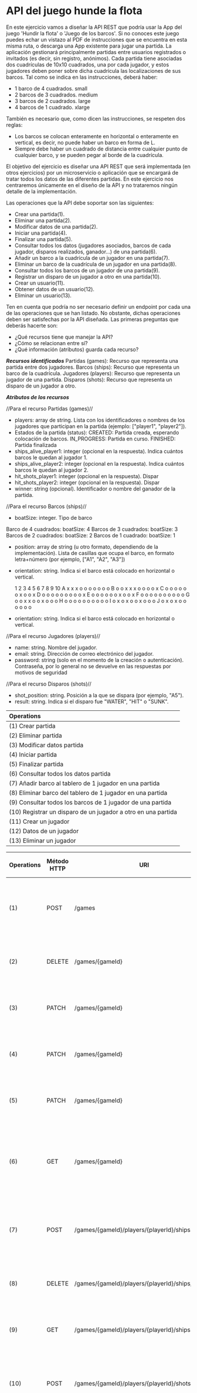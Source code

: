 # API del juego hunde la flota

En este ejercicio vamos a diseñar la API REST que podría usar la App del juego 'Hundir la flota' o 'Juego de los barcos'.
Si no conoces este juego puedes echar un vistazo al PDF de instrucciones que se encuentra en esta misma ruta, o descarga una App existente para jugar una partida. La aplicación gestionará principalmente partidas entre usuarios registrados o invitados (es decir, sin registro, anónimos). Cada partida tiene asociadas dos cuadrículas de 10x10 cuadrados, una por cada jugador, y estos jugadores deben poner sobre dicha cuadrícula las localizaciones de sus barcos. Tal como se indica en las instrucciones, deberá haber:
- 1 barco de 4 cuadrados. small
- 2 barcos de 3 cuadrados. medium
- 3 barcos de 2 cuadrados. large
- 4 barcos de 1 cuadrado. xlarge

También es necesario que, como dicen las instrucciones, se respeten dos reglas:
- Los barcos se colocan enteramente en horizontal o enteramente en vertical, es decir, no puede haber un barco en forma de L.
- Siempre debe haber un cuadrado de distancia entre cualquier punto de cualquier barco, y se pueden pegar al borde de la cuadrícula.

El objetivo del ejercicio es diseñar una API REST que será implementada (en otros ejercicios) por un microservicio o aplicación que se encargará de tratar todos los datos de las diferentes partidas. En este ejercicio nos centraremos únicamente en el diseño de la API y no trataremos ningún detalle de la implementación.

Las operaciones que la API debe soportar son las siguientes:
- Crear una partida(1).
- Eliminar una partida(2).
- Modificar datos de una partida(2).
- Iniciar una partida(4).
- Finalizar una partida(5).
- Consultar todos los datos (jugadores asociados, barcos de cada jugador, disparos realizados, ganador...) de una partida(6).
- Añadir un barco a la cuadrícula de un jugador en una partida(7).
- Eliminar un barco de la cuadrícula de un jugador en una partida(8).
- Consultar todos los barcos de un jugador de una partida(9).
- Registrar un disparo de un jugador a otro en una partida(10).
- Crear un usuario(11).
- Obtener datos de un usuario(12).
- Eliminar un usuario(13).

Ten en cuenta que podría no ser necesario definir un endpoint por cada una de las operaciones que se han listado. No obstante, dichas operaciones deben ser satisfechas por la API diseñada. Las primeras preguntas que deberás hacerte son:
- ¿Qué recursos tiene que manejar la API?
- ¿Cómo se relacionan entre sí?
- ¿Qué información (atributos) guarda cada recurso?


***Recursos identificados***
Partidas (games): Recurso que representa una partida entre dos jugadores.
Barcos (ships): Recurso que representa un barco de la cuadrícula.
Jugadores (players): Recurso que representa un jugador de una partida.
Disparos (shots): Recurso que representa un disparo de un jugador a otro.


***Atributos de los recursos***

//Para el recurso Partidas (games)//
- players: array de string. Lista con los identificadores o nombres de los jugadores que participan en la partida (ejemplo: ["player1", "player2"]).
- Estados de la partida (status): CREATED: Partida creada, esperando colocación de barcos. IN_PROGRESS: Partida en curso. FINISHED: Partida finalizada
- ships_alive_player1: integer (opcional en la respuesta). Indica cuántos barcos le quedan al jugador 1.
- ships_alive_player2: integer (opcional en la respuesta). Indica cuántos barcos le quedan al jugador 2.
- hit_shots_player1: integer (opcional en la respuesta). Dispar
- hit_shots_player2: integer (opcional en la respuesta). Dispar
- winner: string (opcional). Identificador o nombre del ganador de la partida.

//Para el recurso Barcos (ships)//
- boatSize: integer. Tipo de barco 

Barco de 4 cuadrados: boatSize: 4
Barcos de 3 cuadrados: boatSize: 3
Barcos de 2 cuadrados: boatSize: 2
Barcos de 1 cuadrado: boatSize: 1

- position: array de string (u otro formato, dependiendo de la implementación). Lista de casillas que ocupa el barco, en formato letra+número (por ejemplo, ["A1", "A2", "A3"])
- orientation: string. Indica si el barco está colocado en horizontal o vertical.

  1 2 3 4 5 6 7 8 9 10
A x x x o o o o o o o
B o o x x x o o o o x
C o o o o o o x o o x
D o o o o o o o o o x
E o o o o o o x o o x
F o o o o o o o o o o
G o o x x o o x o o o
H o o o o o o o o o o
I o x o x o o x o o o
J o x o x o o o o o o

- orientation: string. Indica si el barco está colocado en horizontal o vertical.

//Para el recurso Jugadores (players)//
- name: string. Nombre del jugador.
- email: string. Dirección de correo electrónico del jugador.
- password: string (solo en el momento de la creación o autenticación). Contraseña, por lo general no se devuelve en las respuestas por motivos de seguridad


//Para el recurso Disparos (shots)//

- shot_position: string. Posición a la que se dispara (por ejemplo, "A5").
- result: string. Indica si el disparo fue "WATER", "HIT" o "SUNK".


| Operations                                                     | 
|:---------------------------------------------------------------|
| (1)  Crear partida                                             | 
| (2)  Eliminar partida                                          |
| (3)  Modificar datos partida                                   |
| (4)  Iniciar partida                                           |
| (5)  Finalizar partida                                         |
| (6)  Consultar todos los datos partida                         |
| (7)  Añadir barco al tablero de 1 jugador en una partida       |
| (8)  Eliminar barco del tablero de 1 jugador en una partida    |
| (9)  Consultar todos los barcos de 1 jugador de una partida    |
| (10) Registrar un disparo de un jugador a otro en una partida  |
| (11) Crear un jugador                                          |
| (12) Datos de un jugador                                       |
| (13) Eliminar un jugador                                       |



| Operations | Método HTTP | URI                                               | Query Params | Cuerpo de la Petición                                                                   | Cuerpo de la Respuesta                                                                                                                                                                                                       | Códigos de Respuesta                                  |
|:-----------|-------------|---------------------------------------------------|--------------|-----------------------------------------------------------------------------------------|------------------------------------------------------------------------------------------------------------------------------------------------------------------------------------------------------------------------------|-------------------------------------------------------|
| (1)        | POST        | /games                                            | N/A          | { "players": ["string", "string"] }                                                     | { "id": "string", "players": ["string", "string"], "status": "string" }                                                                                                                                                      | 201 Created 400 Bad Request 500 Internal Server Error |
| (2)        | DELETE      | /games/{gameId}                                   | N/A          | N/A                                                                                     | { "message": "Game deleted successfully" }                                                                                                                                                                                   | 200 OK 404 Not found 500 Internal Server Error        |
| (3)        | PATCH       | /games/{gameId}                                   | N/A          | { "status":"string", "players": ["string", "string"] }                                  | { "id": "string", "status": "string" }                                                                                                                                                                                       | 200 OK 404 Not found 500 Internal Server Error        |
| (4)        | PATCH       | /games/{gameId}                                   | N/A          | { "status":"string" }                                                                   | { "id": "string", "status": "string" }                                                                                                                                                                                       | 200 OK 404 Not found 500 Internal Server Error        |
| (5)        | PATCH       | /games/{gameId}                                   | N/A          | { "status":"string" }                                                                   | { "id": "string", "status": "string" }                                                                                                                                                                                       | 200 OK 404 Not found 500 Internal Server Error        |
| (6)        | GET         | /games/{gameId}                                   | N/A          | N/A                                                                                     | { "id": "string", "players": ["string", "string"], "status": "string", "ships_alive_player1": "integer", "ships_alive_player2": "integer", "hit_shots_player1":"integer", "hit_shots_player2":"integer", "winner":"string" } | 200 OK 404 Not found 500 Internal Server Error        |
| (7)        | POST        | /games/{gameId}/players/{playerId}/ships          | N/A          | { "boatSize": "integer", "position": ["string",...,"string"], "orientation": "string" } | { "id": "string", "boatSize": integer, "position": ["string",...,"string"], "orientation": "string" }                                                                                                                        | 201 Created 400 Bad Request 500 Internal Server Error |
| (8)        | DELETE      | /games/{gameId}/players/{playerId}/ships/{shipId} | N/A          | N/A                                                                                     | { "message": "Ship deleted successfully" }                                                                                                                                                                                   | 200 OK 404 Not found 500 Internal Server Error        |
| (9)        | GET         | /games/{gameId}/players/{playerId}/ships          | N/A          | N/A                                                                                     | { "ships": [ { "id": "string", "boatSize": "integer", "position": ["string", "...", "string"] }, ... ] }                                                                                                                     | 200 OK 404 Not found 500 Internal Server Error        |
| (10)       | POST        | /games/{gameId}/players/{playerId}/shots          | N/A          | { "shot_position": "string" }                                                           | { "id": "string", "shot_position": "string", "result": "string" }                                                                                                                                                            | 201 Created 400 Bad Request 500 Internal Server Error |
| (11)       | POST        | /players                                          | N/A          | { "name": "string", "email": "string", "password": "string" }                           | { "id": "string", "name": "string", "email": "string" }                                                                                                                                                                      | 201 Created 400 Bad Request 500 Internal Server Error |
| (12)       | GET         | /players/{playerId}                               | N/A          | N/A                                                                                     | { "id": "string", "name": "string", "email": "string" }                                                                                                                                                                      | 200 OK 404 Not found 500 Internal Server Error        |
| (13)       | DELETE      | /players/{playerId}                               | N/A          | N/A                                                                                     | { "message": "Player deleted successfully" }                                                                                                                                                                                 | 200 OK 404 Not found 500 Internal Server Error        |


Ejemplos de respuesta:

Operación (1): Crear partida
201 Created
json
Copiar
{
"id": "gameId-UUID",
"players": ["playerId1", "playerId2"],
"status": "CREATED"
}

Operación (2): Eliminar partida
200 OK
json
Copiar
{
"message": "Game deleted successfully."
}

Operación (3): Modificar datos partida
200 OK
json
Copiar
{
"id": "gameId-UUID",
"status": "IN_PROGRESS"
}


Operación (4): Iniciar partida
200 OK
json
Copiar
{
"id": "gameId-UUID",
"status": "IN_PROGRESS"
}


Operación (5): Finalizar partida
200 OK
json
Copiar
{
"id": "gameId-UUID",
"status": "FINISHED"
}


Operación (6): Consultar todos los datos partida
200 OK
json
Copiar
{
"id": "gameId-UUID",
"players": ["playerId1", "playerId2"],
"status": "IN_PROGRESS",
"ships_alive_player1": 3,
"ships_alive_player2": 2,
"hit_shots_player1": 5,
"hit_shots_player2": 4,
"winner": "playerId" // opcional
}


Operación (7): Añadir barco al tablero de un jugador en una partida
201 Created
json
Copiar
{
"id": "shipId-UUID",
"boatSize": 3,
"position": ["A1", "A2", "A3"],
"orientation": "horizontal"
}


Operación (8): Eliminar barco del tablero de un jugador en una partida
200 OK
json
Copiar
{
"message": "Ship deleted successfully."
}


Operación (9): Consultar todos los barcos de un jugador de una partida
200 OK
json
Copiar
{
"ships": [
{
"id": "shipId-UUID",
"boatSize": 3,
"position": ["A1", "A2", "A3"],
"orientation": "horizontal"
},
// ... otros barcos
]
}


Operación (10): Registrar un disparo de un jugador a otro en una partida
201 Created
json
Copiar
{
"id": "shotId-UUID",
"shot_position": "B5",
"result": "HIT"
}


Operación (11): Crear un jugador
201 Created
json
Copiar
{
"id": "playerId-UUID",
"name": "John Doe",
"email": "john@example.com"
}


Operación (12): Obtener datos de un jugador
200 OK
json
Copiar
{
"id": "playerId-UUID",
"name": "John Doe",
"email": "john@example.com"
}


Operación (13): Eliminar un jugador
200 OK
json
Copiar
{
"message": "Player deleted successfully."
}
